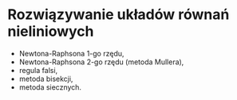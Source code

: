 # Rozwiązywanie układów równań nieliniowych 
* Newtona-Raphsona 1-go rzędu,
* Newtona-Raphsona 2-go rzędu (metoda Mullera),
* regula falsi,
* metoda bisekcji,
* metoda siecznych.
